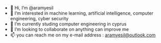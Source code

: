 - 👋 Hi, I’m @aramyesil
- 👀 I’m interested in machine learning, artificial intelligence, computer engineering, cyber security
- 🌱 I’m currently studing computer engineering in cyprus
- 💞️ I’m looking to collaborate on anything can improve me
- 📫 you can reach me on my e-mail address : aramyesil@outlook.com

<!---
aramyesil/aramyesil is a ✨ special ✨ repository because its `README.md` (this file) appears on your GitHub profile.
You can click the Preview link to take a look at your changes.
--->
